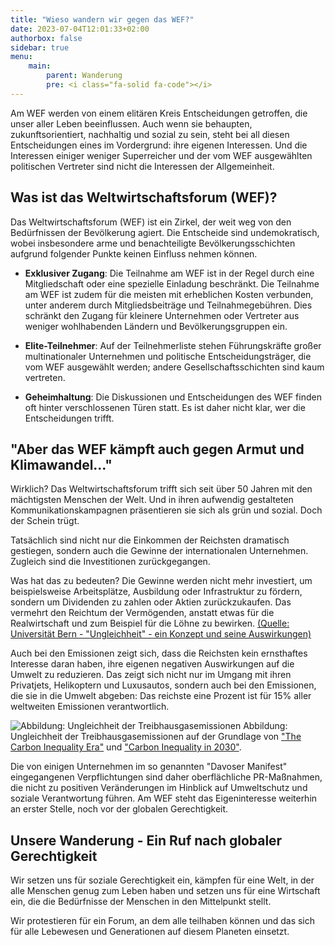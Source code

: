 ```yaml
---
title: "Wieso wandern wir gegen das WEF?"
date: 2023-07-04T12:01:33+02:00
authorbox: false
sidebar: true
menu: 
    main:
        parent: Wanderung
        pre: <i class="fa-solid fa-code"></i>
---
```


Am WEF werden von einem elitären Kreis Entscheidungen getroffen, die unser aller Leben beeinflussen. Auch wenn sie behaupten, zukunftsorientiert, nachhaltig und sozial zu sein, steht bei all diesen Entscheidungen eines im Vordergrund: ihre eigenen Interessen. Und die Interessen einiger weniger Superreicher und der vom WEF ausgewählten politischen Vertreter sind nicht die Interessen der Allgemeinheit.

## Was ist das Weltwirtschaftsforum (WEF)?

Das Weltwirtschaftsforum (WEF) ist ein Zirkel, der weit weg von den Bedürfnissen der Bevölkerung agiert. Die Entscheide sind undemokratisch, wobei insbesondere arme und benachteiligte Bevölkerungsschichten aufgrund folgender Punkte keinen Einfluss nehmen können.

- **Exklusiver Zugang**: Die Teilnahme am WEF ist in der Regel durch eine Mitgliedschaft oder eine spezielle Einladung beschränkt. Die Teilnahme am WEF ist zudem für die meisten mit erheblichen Kosten verbunden, unter anderem durch Mitgliedsbeiträge und Teilnahmegebühren. Dies schränkt den Zugang für kleinere Unternehmen oder Vertreter aus weniger wohlhabenden Ländern und Bevölkerungsgruppen ein.

- **Elite-Teilnehmer**: Auf der Teilnehmerliste stehen Führungskräfte großer multinationaler Unternehmen und politische Entscheidungsträger, die vom WEF ausgewählt werden; andere Gesellschaftsschichten sind kaum vertreten.

- **Geheimhaltung**: Die Diskussionen und Entscheidungen des WEF finden oft hinter verschlossenen Türen statt. Es ist daher nicht klar, wer die Entscheidungen trifft.
    
## "Aber das WEF kämpft auch gegen Armut und Klimawandel..."

Wirklich? Das Weltwirtschaftsforum trifft sich seit über 50 Jahren mit den mächtigsten Menschen der Welt. Und in ihren aufwendig gestalteten Kommunikationskampagnen präsentieren sie sich als grün und sozial. Doch der Schein trügt.

Tatsächlich sind nicht nur die Einkommen der Reichsten dramatisch gestiegen, sondern auch die Gewinne der internationalen Unternehmen. Zugleich sind die Investitionen zurückgegangen. 

Was hat das zu bedeuten? Die Gewinne werden nicht mehr investiert, um beispielsweise Arbeitsplätze, Ausbildung oder Infrastruktur zu fördern, sondern um Dividenden zu zahlen oder Aktien zurückzukaufen. Das vermehrt den Reichtum der Vermögenden, anstatt etwas für die Realwirtschaft und zum Beispiel für die Löhne zu bewirken. [(Quelle: Universität Bern - "Ungleichheit" - ein Konzept und seine Auswirkungen)](https://datablog.cde.unibe.ch/index.php/2019/02/06/inequality-en/)

Auch bei den Emissionen zeigt sich, dass die Reichsten kein ernsthaftes Interesse daran haben, ihre eigenen negativen Auswirkungen auf die Umwelt zu reduzieren. Das zeigt sich nicht nur im Umgang mit ihren Privatjets, Helikoptern und Luxusautos, sondern auch bei den Emissionen, die sie in die Umwelt abgeben: Das reichste eine Prozent ist für 15% aller weltweiten Emissionen verantwortlich.

![Abbildung: Ungleichheit der Treibhausgasemissionen](/img/co2deutsch.png)
Abbildung: Ungleichheit der Treibhausgasemissionen auf der Grundlage von ["The Carbon Inequality Era"](https://policy-practice.oxfam.org/resources/the-carbon-inequality-era-an-assessment-of-the-global-distribution-of-consumpti-621049/) und ["Carbon Inequality in 2030"](https://oxfamilibrary.openrepository.com/bitstream/handle/10546/621305/bn-carbon-inequality-2030-051121-en.pdf).

Die von einigen Unternehmen im so genannten "Davoser Manifest" eingegangenen Verpflichtungen sind daher oberflächliche PR-Maßnahmen, die nicht zu positiven Veränderungen im Hinblick auf Umweltschutz und soziale Verantwortung führen. Am WEF steht das Eigeninteresse weiterhin an erster Stelle, noch vor der globalen Gerechtigkeit.

## Unsere Wanderung - Ein Ruf nach globaler Gerechtigkeit

Wir setzen uns für soziale Gerechtigkeit ein, kämpfen für eine Welt, in der alle Menschen genug zum Leben haben und setzen uns für eine Wirtschaft ein, die die Bedürfnisse der Menschen in den Mittelpunkt stellt.

Wir protestieren für ein Forum, an dem alle teilhaben können und das sich für alle Lebewesen und Generationen auf diesem Planeten einsetzt.

